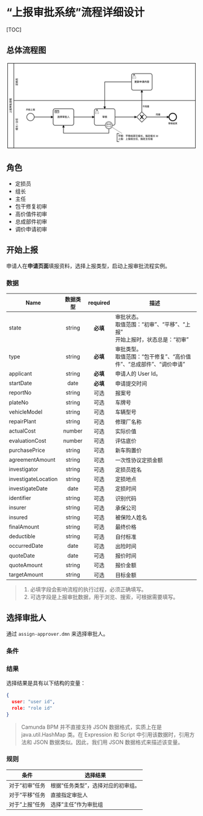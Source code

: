 # “上报审批系统”流程详细设计

[TOC]

## 总体流程图

![上报审批系统流程](approval-process.png)



## 角色

- 定损员
- 组长
- 主任
- 包干修复初审
- 高价值件初审
- 总成部件初审
- 调价申请初审



## 开始上报

申请人在**申请页面**填报资料，选择上报类型，启动上报审批流程实例。

### 数据

| Name                | 数据类型 | required | 描述                                                         |
| ------------------- | :------: | :------: | ------------------------------------------------------------ |
| state               |  string  | **必填** | 审批状态。<br>取值范围：“初审”、“平移”、“上报”<br>开始上报时，状态总是：“初审” |
| type                |  string  | **必填** | 审批类型。<br>取值范围：“包干修复”、“高价值件”、“总成部件”、“调价申请” |
| applicant           |  string  | **必填** | 申请人的 User Id。                                           |
| startDate           |   date   | **必填** | 申请提交时间                                                 |
| reportNo            |  string  |   可选   | 报案号                                                       |
| plateNo             |  string  |   可选   | 车牌号                                                       |
| vehicleModel        |  string  |   可选   | 车辆型号                                                     |
| repairPlant         |  string  |   可选   | 修理厂名称                                                   |
| actualCost          |  number  |   可选   | 实际价值                                                     |
| evaluationCost      |  number  |   可选   | 评估底价                                                     |
| purchasePrice       |  string  |   可选   | 新车购置价                                                   |
| agreementAmount     |  string  |   可选   | 一次性协议定损金额                                           |
| investigator        |  string  |   可选   | 定损员姓名                                                   |
| investigateLocation |  string  |   可选   | 定损地点                                                     |
| investigateDate     |   date   |   可选   | 定损时间                                                     |
| identifier          |  string  |   可选   | 识别代码                                                     |
| insurer             |  string  |   可选   | 承保公司                                                     |
| insured             |  string  |   可选   | 被保险人姓名                                                 |
| finalAmount         |  string  |   可选   | 最终价格                                                     |
| deductible          |  string  |   可选   | 自付标准                                                     |
| occurredDate        |   date   |   可选   | 出险时间                                                     |
| quoteDate           |   date   |   可选   | 报价时间                                                     |
| quoteAmount         |  string  |   可选   | 报价金额                                                     |
| targetAmount        |  string  |   可选   | 目标金额                                                     |

> 1. 必填字段会影响流程的执行过程，必须正确填写。
> 2. 可选字段是上报审批数据，用于浏览、搜索，可根据需要填写。



## 选择审批人

通过 `assign-approver.dmn` 来选择审批人。

### 条件





### 结果

选择结果是具有以下结构的变量：

```json
{
  user: "user id",
  role: "role id"
}
```

> Camunda BPM 并不直接支持 JSON 数据格式，实质上在是 java.util.HashMap 类。在 Expression 和 Script 中引用该数据时，引用方法和 JSON 数据类似。因此，我们用 JSON 数据格式来描述该变量。



### 规则

| 条件           | 选择结果                           |
| -------------- | ---------------------------------- |
| 对于“初审”任务 | 根据“任务类型”，选择对应的初审组。 |
| 对于“平移”任务 | 直接指定审批人                     |
| 对于“上报”任务 | 选择“主任”作为审批组               |

